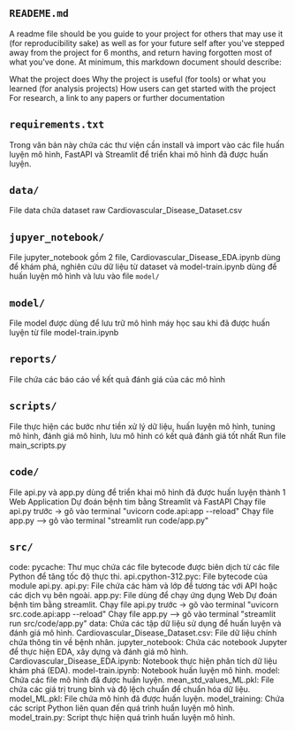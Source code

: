 `READEME.md`
---------------------------
A readme file should be you guide to your project for others that may use it (for reproducibility sake) as well as for your future self after you've stepped away from the project for 6 months, and return having forgotten most of what you've done. At minimum, this markdown document should describe:

What the project does
Why the project is useful (for tools) or what you learned (for analysis projects)
How users can get started with the project
For research, a link to any papers or further documentation

`requirements.txt`
--------------------------
Trong văn bản này chứa các thư viện cần install và import vào các file huấn luyện mô hình, FastAPI và Streamlit để triển khai mô hình đã được huấn luyện.

`data/`
-------------------------
File data chứa dataset raw Cardiovascular_Disease_Dataset.csv 

`jupyer_notebook/`
-------------------------
File jupyter_notebook gồm 2 file, Cardiovascular_Disease_EDA.ipynb dùng để khám phá, nghiên cứu dữ liệu từ dataset và model-train.ipynb dùng để huấn luyện mô hình và lưu vào file `model/`

`model/`
------------------------
File model được dùng để lưu trữ mô hình máy học sau khi đã được huấn luyện từ file model-train.ipynb

`reports/`
------------------------
File chứa các báo cáo về kết quả đánh giá của các mô hình

`scripts/`
-----------------------
File thực hiện các bước như tiền xử lý dữ liệu, huấn luyện mô hình, tuning mô hình, đánh giá mô hình, lưu mô hình có kết quả đánh giá tốt nhất 
Run file main_scripts.py 

`code/`
----------------------
File api.py và app.py dùng để triển khai mô hình đã được huấn luyện thành 1 Web Application Dự đoán bệnh tim bằng Streamlit và FastAPI
Chạy file api.py trước -> gõ vào terminal "uvicorn code.api:app --reload"
Chạy file app.py --> gõ vào terminal "streamlit run code/app.py"

`src/`
---------------------
code:
  pycache: Thư mục chứa các file bytecode được biên dịch từ các file Python để tăng tốc độ thực thi.
  api.cpython-312.pyc: File bytecode của module api.py.
  api.py: File chứa các hàm và lớp để tương tác với API hoặc các dịch vụ bên ngoài.
  app.py: File dùng để chạy ứng dụng Web Dự đoán bệnh tim bằng streamlit.
  Chạy file api.py trước -> gõ vào terminal "uvicorn src.code.api:app --reload"
  Chạy file app.py --> gõ vào terminal "streamlit run src/code/app.py"
data: Chứa các tập dữ liệu sử dụng để huấn luyện và đánh giá mô hình.
  Cardiovascular_Disease_Dataset.csv: File dữ liệu chính chứa thông tin về bệnh nhân.
jupyter_notebook: Chứa các notebook Jupyter để thực hiện EDA, xây dựng và đánh giá mô hình.
  Cardiovascular_Disease_EDA.ipynb: Notebook thực hiện phân tích dữ liệu khám phá (EDA).
  model-train.ipynb: Notebook huấn luyện mô hình.
model: Chứa các file mô hình đã được huấn luyện.
  mean_std_values_ML.pkl: File chứa các giá trị trung bình và độ lệch chuẩn để chuẩn hóa dữ liệu.
  model_ML.pkl: File chứa mô hình đã được huấn luyện.
model_training: Chứa các script Python liên quan đến quá trình huấn luyện mô hình.
  model_train.py: Script thực hiện quá trình huấn luyện mô hình.


